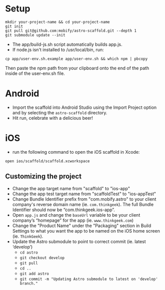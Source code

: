 # Setup

```
mkdir your-project-name && cd your-project-name
git init
git pull git@github.com:mobify/astro-scaffold.git --depth 1
git submodule update --init
```

- The app/build-js.sh script automatically builds app.js.
- If node.js isn't installed to /usr/local/bin, run:

```
cp app/user-env.sh.example app/user-env.sh && which npm | pbcopy
```

Then paste the npm path from your clipboard onto the end of the path inside of the user-env.sh file.

# Android

- Import the scaffold into Android Studio using the Import Project option and by selecting the `astro-scaffold` directory.
- Hit run, celebrate with a delicious beer!

# iOS
- run the following command to open the iOS scaffold in Xcode:

```
open ios/scaffold/scaffold.xcworkspace
```

## Customizing the project
* Change the app target name from "scaffold" to "ios-app"
* Change the app test target name from "scaffoldTest" to "ios-appTest"
* Change Bundle Identifier prefix from "com.mobify.astro" to your client company's reverse domain name (ie. `com.thinkgeek`).  The full Bundle Identifier should now be “com.thinkgeek.ios-app”.
* Open `app.js` and change the `baseUrl` variable to be your client company’s “homepage” for the app (ie. `www.thinkgeek.com`)
* Change the "Product Name" under the "Packaging" section in Build Settings to what you want the app to be named on the iOS home screen (ie. `ThinkGeek`).
* Update the Astro submodule to point to correct commit (ie. latest ‘develop’)
  * `cd astro`
  * `git checkout develop`
  * `git pull`
  * `cd ..`
  * `git add astro`
  * `git commit -m "Updating Astro submodule to latest on 'develop' branch."`

